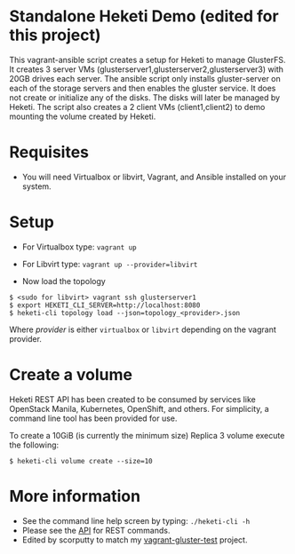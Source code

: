 # Standalone Heketi Demo (edited for this project)

This vagrant-ansible script creates a setup for Heketi to manage GlusterFS.  It creates 3 server VMs (glusterserver1,glusterserver2,glusterserver3) with 20GB drives each server.  The ansible script only installs gluster-server on each of the storage servers and then enables the gluster service.  It does not create or initialize any of the disks.  The disks will later be managed by Heketi.  The script also creates a 2 client VMs (client1,client2) to demo mounting the volume created by Heketi.

# Requisites

* You will need Virtualbox or libvirt, Vagrant, and Ansible installed on your system.

# Setup

* For Virtualbox type: `vagrant up`
* For Libvirt type: `vagrant up --provider=libvirt`

* Now load the topology

```
$ <sudo for libvirt> vagrant ssh glusterserver1
$ export HEKETI_CLI_SERVER=http://localhost:8080
$ heketi-cli topology load --json=topology_<provider>.json
```

Where _provider_ is either `virtualbox` or `libvirt` depending on the vagrant provider.

# Create a volume
Heketi REST API has been created to be consumed by services like OpenStack Manila, Kubernetes, OpenShift, and others.  For simplicity, a command line tool has been provided for use.

To create a 10GiB (is currently the minimum size) Replica 3 volume execute the following:

```
$ heketi-cli volume create --size=10
```

# More information
* See the command line help screen by typing: `./heketi-cli -h`
* Please see the [API](https://github.com/heketi/heketi/wiki/API) for REST commands.
* Edited by scorputty to match my [vagrant-gluster-test](https://github.com/scorputty/vagrant-gluster-test) project.
